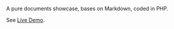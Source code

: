 
A pure documents showcase, bases on Markdown, coded in PHP.

See [Live Demo](http://deepwiki.deepdevelop.com/).
